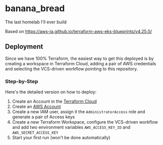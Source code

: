 # banana_bread

The last homelab I'll ever build

Based on https://aws-ia.github.io/terraform-aws-eks-blueprints/v4.25.0/

## Deployment

Since we have 100% Terraform, the easiest way to get this deployed is by creating a workspace in Terraform Cloud, adding a pair of AWS credentials and selecting the VCS-driven workflow pointing to this repository.

### Step-by-Step

Here's the detailed version on how to deploy:

1. Create an Account in the [Terraform Cloud](https://app.terraform.io)
2. Create an [AWS Account](https://aws.amazon.com)
3. Create a new IAM user, assign it the `AdministratorAccess` role and generate a pair of Access keys
4. Create a new Terraform Workspace, configure the VCS-driven workflow and add two environment variables `AWS_ACCESS_KEY_ID` and `AWS_SECRET_ACCESS_KEY`
5. Start your first run (won't be done automatically)